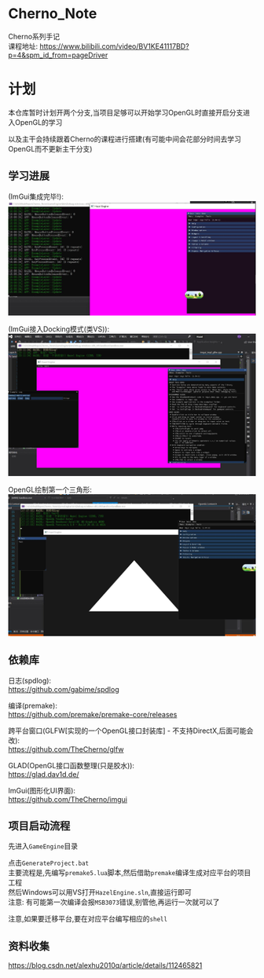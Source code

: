 # Cherno_Note
Cherno系列手记  
课程地址: https://www.bilibili.com/video/BV1KE41117BD?p=4&spm_id_from=pageDriver

# 计划
本仓库暂时计划开两个分支,当项目足够可以开始学习OpenGL时直接开启分支进入OpenGL的学习  

以及主干会持续跟着Cherno的课程进行搭建(有可能中间会花部分时间去学习OpenGL而不更新主干分支)

## 学习进展

(ImGui集成完毕!):  
![](Picture/ImGui集成完毕.jpg)  

(ImGui接入Docking模式(类VS)):  
![](Picture/ImGui切换成dock模式.jpg)

OpenGL绘制第一个三角形:  
![](Picture/OpenGL_第一个三角形.jpg)


## 依赖库

日志(spdlog):  
https://github.com/gabime/spdlog

编译(premake):  
https://github.com/premake/premake-core/releases
 
跨平台窗口(GLFW[实现的一个OpenGL接口封装库] - 不支持DirectX,后面可能会改):  
https://github.com/TheCherno/glfw

GLAD(OpenGL接口函数整理(只是胶水)):  
https://glad.dav1d.de/

ImGui(图形化UI界面):  
https://github.com/TheCherno/imgui

## 项目启动流程

先进入`GameEngine`目录  

点击`GenerateProject.bat`  
主要流程是,先编写`premake5.lua`脚本,然后借助`premake`编译生成对应平台的项目工程  
然后Windows可以用VS打开`HazelEngine.sln`,直接运行即可  
注意: 有可能第一次编译会报`MSB3073`错误,别管他,再运行一次就可以了

注意,如果要迁移平台,要在对应平台编写相应的`shell`

## 资料收集

https://blog.csdn.net/alexhu2010q/article/details/112465821